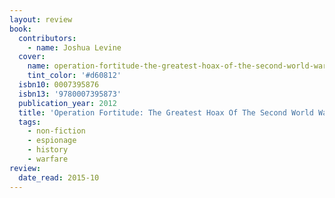 ```yaml
---
layout: review
book:
  contributors:
    - name: Joshua Levine
  cover:
    name: operation-fortitude-the-greatest-hoax-of-the-second-world-war.jpg
    tint_color: '#d60812'
  isbn10: 0007395876
  isbn13: '9780007395873'
  publication_year: 2012
  title: 'Operation Fortitude: The Greatest Hoax Of The Second World War'
  tags:
    - non-fiction
    - espionage
    - history
    - warfare
review:
  date_read: 2015-10
---
```

